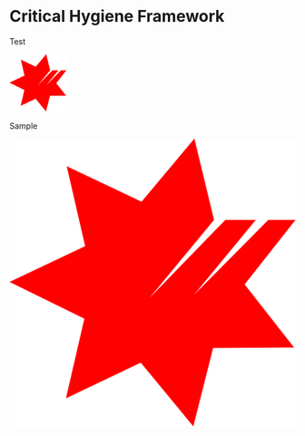 <header>
  <!-- TL;DR -->
</header>

# Critical Hygiene Framework

Test

<a href="/Other/README.md">
  <img src="NAB_Logo.png" alt="drawing" style="width:100px;"/>
</a>

Sample

![Image](NAB_Logo.png)
